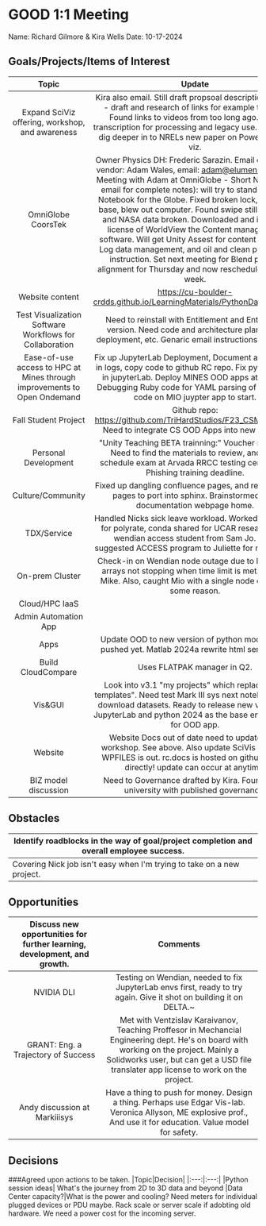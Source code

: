 # GOOD 1:1 Meeting 
Name: Richard Gilmore & Kira Wells
Date: 10-17-2024
## Goals/Projects/Items of Interest 
|Topic|Update|
|:---:|:---:|
|Expand SciViz offering, workshop, and awareness| Kira also email. Still draft propsoal description for CIO - draft and research of links for example to send. Found links to videos from too long ago. Fixed transcription for processing and legacy use. May try to dig deeper in to NRELs new paper on Power system viz.
|OmniGlobe CoorsTek| Owner Physics DH: Frederic Sarazin. Email chain with vendor: Adam Wales, email: adam@elumenati.com. - Meeting with Adam at OmniGlobe - Short Notes (see email for complete notes): will try to standup a Lab Notebook for the Globe. Fixed broken lock, panel on base, blew out computer. Found swipe still enabled, and NASA data broken. Downloaded and installed license of WorldView the Content management software. Will get Unity Assest for content creation. Log data management, and oil and clean processes instruction. Set next meeting for Blend project alignment for Thursday and now reschedule for next week.
|Website content| https://cu-boulder-crdds.github.io/LearningMaterials/PythonDataViz.html. 
|Test Visualization Software Workflows for Collaboration| Need to reinstall with Entitlement and Enterprise version. Need code and architecture plan, code deployment, etc. Genaric email instructions recieved.
|Ease-of-use access to HPC at Mines through improvements to Open Ondemand| Fix up JupyterLab Deployment, Document all changes in logs, copy code to github RC repo. Fix python envs in jupyterLab. Deploy MINES OOD apps at gibhub. Debugging Ruby code for YAML parsing of repeative code on MIO juypter app to start.
|Fall Student Project | Github repo: https://github.com/TriHardStudios/F23_CSM_Gilmore. Need to integrate CS OOD Apps into new version.
|Personal Development| "Unity Teaching BETA trainning:" Voucher recieved. Need to find the materials to review, and then schedule exam at Arvada RRCC testing center. Met Phishing training deadline.
|Culture/Community| Fixed up dangling confluence pages, and review valid pages to port into sphinx. Brainstormed final documentation webpage home.
|TDX/Service| Handled Nicks sick leave workload. Worked on tickets for polyrate, conda shared for UCAR research, and wendian access student from Sam Jo. Also, suggested ACCESS program to Juliette for more GPU.
|On-prem Cluster| Check-in on Wendian node outage due to large jobs arrays not stopping when time limit is met. Alerted Mike. Also, caught Mio with a single node down for some reason.
|Cloud/HPC IaaS| 
|Admin Automation App|
|Apps| Update OOD to new version of python module. Not pushed yet. Matlab 2024a rewrite html server app.
|Build CloudCompare| Uses FLATPAK manager in Q2.
|Vis&GUI| Look into v3.1 "my projects" which replaces "my templates".  Need test Mark III sys next notebooks and download datasets. Ready to release new version of JupyterLab and python 2024 as the base environment for OOD app.
|Website| Website Docs out of date need to update after workshop. See above. Also update SciVis offering. WPFILES is out. rc.docs is hosted on github pages directly! update can occur at anytime.
|BIZ model discussion| Need to Governance drafted by Kira. Found other university with published governance.
## Obstacles
|Identify roadblocks in the way of goal/project completion and overall employee success.|
|---|
|Covering Nick job isn't easy when I'm trying to take on a new project.
## Opportunities 
|Discuss new opportunities for further learning, development, and growth.|Comments|
|:---:|:---:|
|NVIDIA DLI| Testing on Wendian, needed to fix JupyterLab envs first, ready to try again. Give it shot on building it on DELTA.~
|GRANT: Eng. a Trajectory of Success| Met with Ventzislav Karaivanov, Teaching Proffesor in Mechancial Engineering dept. He's on board with working on the project. Mainly a Solidworks user, but can get a USD file translater app license to work on the project.
|Andy discussion at Markiiisys| Have a thing to push for money. Design a thing. Perhaps use Edgar Vis-lab. Veronica Allyson, ME explosive prof., And use it for education. Value model for safety.  
## Decisions
###Agreed upon actions to be taken.
|Topic|Decision|
|:---:|:---:|
|Python session ideas|  What's the journey from 2D to 3D data and beyond
|Data Center capacity?|What is the power and cooling? Need meters for individual plugged devices or PDU maybe. Rack scale or server scale if adobting old hardware. We need a power cost for the incoming server.